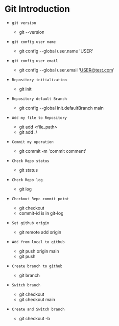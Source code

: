 ﻿# Git Introduction

- `git version`
  - git --version

- `git config user name`
  - git config --global user.name 'USER'

- `git config user email`
  - git config --global user.email 'USER@test.com'

- `Repository initialization`
  - git init

- `Repository default Branch`
  - git config --global init.defaultBranch main

- `Add my file to Repository`
  - git add <file_path>
  - git add ./

- `Commit my operation`
  - git commit -m 'commit comment'

- `Check Repo status`
  - git status

- `Check Repo log`
  - git log

- `Checkout Repo commit point`
  - git checkout <commit-id>
  - commit-id is in git-log

- `Set github origin`
  - git remote add origin <github-origin>

- `Add from local to github`
  - git push origin main
  - git push

- `Create branch to github`
  - git branch <branch-name>

- `Switch branch`
  - git checkout <branch-name>
  - git checkout main

- `Create and Switch branch`
  - git checkout -b <branch-name>

